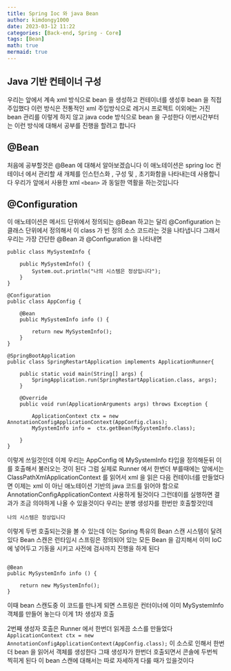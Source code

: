 ```yaml
---
title: Spring Ioc 와 java Bean
author: kimdongy1000
date: 2023-03-12 11:22
categories: [Back-end, Spring - Core]
tags: [Bean]
math: true
mermaid: true
---
```


## Java 기반 컨테이너 구성
우리는 앞에서 계속 xml 방식으로 bean 을 생성하고 컨테이너를 생성후 bean 을 직접 주입했다 이런 방식은 전통적인 xml 주입방식으로 레거시 프로젝트 이외에는 거진 bean 관리를 이렇게 하지 않고 
java code 방식으로 bean 을 구성한다 이번시간부터는 이런 방식에 대해서 공부를 진행을 할려고 합니다


## @Bean 
처음에 공부할것은 @Bean 에 대해서 알아보겠습니다
이 애노테이션은 spring Ioc 컨테이너 에서 관리할 새 개체를 인스턴스화 , 구성 및 , 초기화함을 나타내는데 사용합니다 우리가 앞에서 사용한 xml `<bean>` 과 동일한 역활을 하는것입니다 


## @Configuration 
이 애노테이션은 메서드 단위에서 정의되는 @Bean 하고는 달리 @Configuration 는 클래스 단위에서 정의해서 이 class 가 빈 정의 소스 코드라는 것을 나타냅니다 그래서 우리는 가장 간단한 
@Bean 과 @Configuration 을 나타내면 

```
public class MySystemInfo {
	
	public MySystemInfo() {
		System.out.println("나의 시스템은 정상입니다");
	}
}
```

```
@Configuration
public class AppConfig {
	
	@Bean
	public MySystemInfo info () {
		
		return new MySystemInfo();
	}
}
```

```
@SpringBootApplication
public class SpringRestartApplication implements ApplicationRunner{

	public static void main(String[] args) {
		SpringApplication.run(SpringRestartApplication.class, args);
	}

	@Override
	public void run(ApplicationArguments args) throws Exception {

		ApplicationContext ctx = new AnnotationConfigApplicationContext(AppConfig.class);
		MySystemInfo info =  ctx.getBean(MySystemInfo.class);

	}
}
```

이렇게 쓰일것인데 이제 우리는 AppConfig 에 MySystemInfo 타입을 정의해둔뒤 이를 호출해서 불러오는 것이 된다 그럼 실제로 Runner 에서 한번더 부를때에는 앞에서는 
ClassPathXmlApplicationContext 를 읽어서 xml 을 읽은 다음 컨테이너를 만들었다면 이제는 xml 이 아닌 애노테이션 기반의 java 코드를 읽어야 함으로 
AnnotationConfigApplicationContext 사용하게 될것이다 그런데이를 실행하면 결과가 조금 의야하게 나올 수 있을것이다 우리는 분병 생성자를 한번만 호출할것인데


```
나의 시스템은 정상입니다
```

이렇게 두번 호출되는것을 볼 수 있는데 이는 Spring 특유의 Bean 스캔 시스템이 달려 있다 Bean 스캔은 런타임시 스프링은 정의되어 있는 모든 Bean 을 감지해서 이미 IoC 에 넣어두고 기동을 시키고 사전에 검사까지 진행을 하게 된다 

```

@Bean
public MySystemInfo info () {
    
    return new MySystemInfo();
}

```
이때 bean 스캔도중 이 코드를 만나게 되면 스프링은 컨터이너에 이미 MySystemInfo 객체를 만들어 놓는다 이게 1차 생성자 호출 

2번째 생성자 호출은 Runner 에서 한번더 읽게끔 소스를 만들었다 `ApplicationContext ctx = new AnnotationConfigApplicationContext(AppConfig.class);`
이 소스로 인해서 한번더 bean 을 읽어서 객체를 생성한다 그때 생성자가 한번더 호출되면서 콘솔에 두번씩 찍히게 된다 이 bean 스캔에 대해서는 따로 자세하게 다룰 때가 있을것이다 